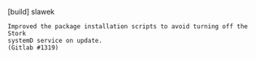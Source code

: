 [build] slawek

    Improved the package installation scripts to avoid turning off the Stork
    systemD service on update.
    (Gitlab #1319)
